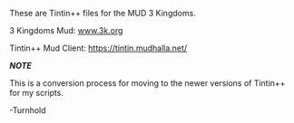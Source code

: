 These are Tintin++ files for the MUD 3 Kingdoms.

3 Kingdoms Mud: www.3k.org

Tintin++ Mud Client: https://tintin.mudhalla.net/

***NOTE***

This is a conversion process for moving to the newer versions of Tintin++ for my scripts.


-Turnhold
